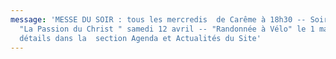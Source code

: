 ```yaml
---
message: 'MESSE DU SOIR : tous les mercredis  de Carême à 18h30 -- Soirée Cinéma
  "La Passion du Christ " samedi 12 avril -- "Randonnée à Vélo" le 1 mai,
  détails dans la  section Agenda et Actualités du Site'
---
```

